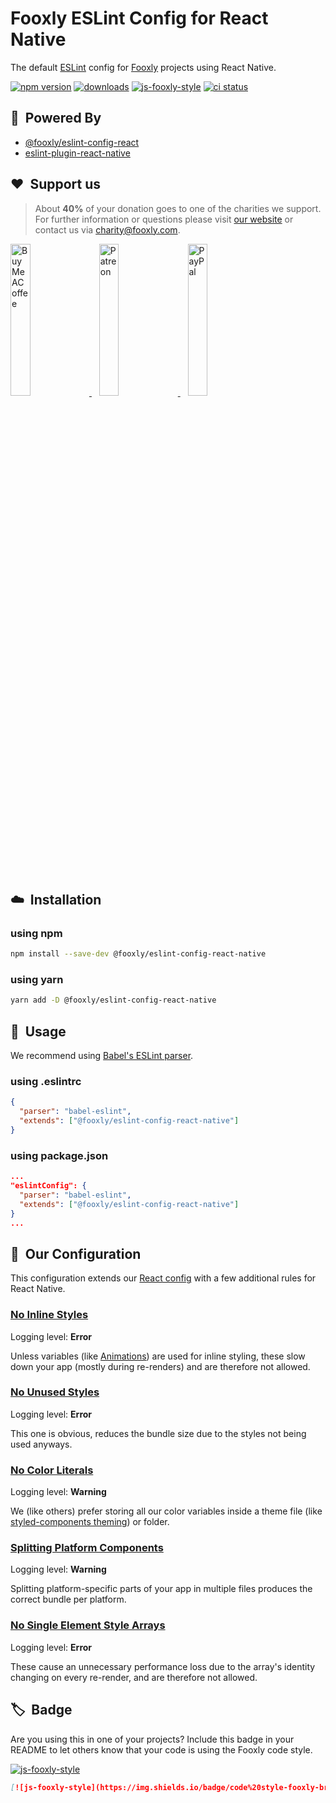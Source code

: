 # Fooxly ESLint Config for React Native

The default [ESLint](https://eslint.org/) config for [Fooxly](https://www.fooxly.com) projects using React Native.

[![npm version](https://img.shields.io/npm/v/@fooxly/eslint-config-react-native.svg?style=flat)](https://www.npmjs.com/package/@fooxly/eslint-config-react-native)
[![downloads](https://img.shields.io/npm/dt/@fooxly/eslint-config-react-native.svg)](https://www.npmjs.com/package/@fooxly/eslint-config-react-native)
[![js-fooxly-style](https://img.shields.io/badge/code%20style-fooxly-brightgreen)](https://www.npmjs.com/package/@fooxly/eslint-config-react-native)
[![ci status](https://github.com/Fooxly/eslint-config-react-native/workflows/tests/badge.svg)](https://github.com/Fooxly/eslint-config-react-native/actions?query=workflow%3Atests)

## :rocket:&nbsp; Powered By

- [@fooxly/eslint-config-react](https://www.npmjs.com/package/@fooxly/eslint-config-react)
- [eslint-plugin-react-native](https://www.npmjs.com/package/eslint-plugin-react-native)

## :heart:&nbsp; Support us

> About **40%** of your donation goes to one of the charities we support. For further information or questions please visit [our website](https://www.fooxly.com/charity) or contact us via [charity@fooxly.com](mailto:charity@fooxly.com).

<p>
  <a title="BuyMeACoffee" href="https://www.buymeacoffee.com/fooxly">
    <img src="https://developer.fooxly.com/general/assets/images/buymeacoffee.png" alt="BuyMeACoffee" width="25%" style="max-width: 180px" />
  </a>&nbsp;&nbsp;
  <a title="Patreon" href="https://www.patreon.com/fooxly">
    <img src="https://developer.fooxly.com/general/assets/images/patreon.png" alt="Patreon" width="25%" style="max-width: 180px"/>
  </a>&nbsp;&nbsp;
  <a title="PayPal" href="https://www.paypal.com/cgi-bin/webscr?cmd=_s-xclick&hosted_button_id=3GEYSYZFXV9GE">
    <img src="https://developer.fooxly.com/general/assets/images/paypal.png" alt="PayPal" width="25%" style="max-width: 180px" />
  </a>
</p>

<br/>

## :cloud:&nbsp; Installation

### using npm

```sh
npm install --save-dev @fooxly/eslint-config-react-native
```

### using yarn

```sh
yarn add -D @fooxly/eslint-config-react-native
```

## :triangular_ruler:&nbsp; Usage

We recommend using [Babel's ESLint parser](https://github.com/babel/babel-eslint).

### using .eslintrc

```json
{
  "parser": "babel-eslint",
  "extends": ["@fooxly/eslint-config-react-native"]
}
```

### using package.json

```json
...
"eslintConfig": {
  "parser": "babel-eslint",
  "extends": ["@fooxly/eslint-config-react-native"]
}
...
```

## :straight_ruler:&nbsp; Our Configuration

This configuration extends our [React config](https://www.npmjs.com/package/@fooxly/eslint-config-react) with a few additional rules for React Native.

### [No Inline Styles]

Logging level: **Error**

Unless variables (like [Animations](https://facebook.github.io/react-native/docs/0.60/animations)) are used for inline styling, these slow down your app (mostly during re-renders) and are therefore not allowed.

### [No Unused Styles]

Logging level: **Error**

This one is obvious, reduces the bundle size due to the styles not being used anyways.

### [No Color Literals]

Logging level: **Warning**

We (like others) prefer storing all our color variables inside a theme file (like [styled-components theming](https://www.styled-components.com/docs/advanced#theming)) or folder.

### [Splitting Platform Components]

Logging level: **Warning**

Splitting platform-specific parts of your app in multiple files produces the correct bundle per platform.

### [No Single Element Style Arrays]

Logging level: **Error**

These cause an unnecessary performance loss due to the array's identity changing on every re-render, and are therefore not allowed.

[No Inline Styles]: https://github.com/Intellicode/eslint-plugin-react-native/blob/HEAD/docs/rules/no-inline-styles.md
[No Unused Styles]: https://github.com/Intellicode/eslint-plugin-react-native/blob/HEAD/docs/rules/no-unused-styles.md
[No Color Literals]: https://github.com/Intellicode/eslint-plugin-react-native/blob/HEAD/docs/rules/no-color-literals.md
[Splitting Platform Components]: https://github.com/intellicode/eslint-plugin-react-native/blob/HEAD/docs/rules/split-platform-components.md
[No Single Element Style Arrays]: https://github.com/intellicode/eslint-plugin-react-native/blob/HEAD/docs/rules/no-single-element-style-arrays.md

## :label:&nbsp; Badge

Are you using this in one of your projects? Include this badge in your README to let others know that your code is using the Fooxly code style.

[![js-fooxly-style](https://img.shields.io/badge/code%20style-fooxly-brightgreen)](https://www.npmjs.com/package/@fooxly/eslint-config-react-native)

```markdown
[![js-fooxly-style](https://img.shields.io/badge/code%20style-fooxly-brightgreen)](https://www.npmjs.com/package/@fooxly/eslint-config-react-native)
```
